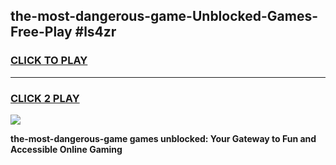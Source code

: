 
## the-most-dangerous-game-Unblocked-Games-Free-Play #ls4zr
<h3>
<a href="https://us.freeplayer.one?title=the-most-dangerous-game&ref=9M">CLICK TO PLAY</a></h3>
<hr>

<h3>
<a href="https://us.freeplayer.one?title=the-most-dangerous-game&ref=9M">CLICK 2 PLAY</a>
  
</h3>

<a href="https://us.freeplayer.one?title=the-most-dangerous-game&ref=9M"><img src="https://clearcache.store/games.png"></a>


**the-most-dangerous-game games unblocked: Your Gateway to Fun and Accessible Online Gaming**
